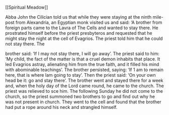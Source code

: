 [[Spiritual Meadow]]
 
Abba John the Cilician told us that while they were staying at the ninth mile-post from Alexandria, an Egyptian monk visited us and said: ‘A brother from foreign parts came to the Lavra of The Cells and wanted to stay there. He prostrated himself before the priest presbyteros and requested that he might stay the night at the cell of Evagrios. The priest told him that he could not stay there. The  
 
brother said: ‘If I may not stay there, I will go away’. The priest said to him: ‘My child, the fact of the matter is that a cruel demon inhabits that place. It led Evagrios astray, alienating him from the true faith, and it filled his mind with abominable teachings’. The brother persisted, saying: ‘If 1 am to remain here, that is where lam going to stay’. Then the priest said: ‘On your own head be it: go and stay there’. The brother went and stayed there for a week and, when the holy day of the Lord came round, he came to the church. The priest was relieved to sce him. The following Sunday he did not come to the church, so the priest summoned two brothers to go and find out why he was not present in church. They went to the cell and found that the brother had put a rope around his neck and strangled himself. 
